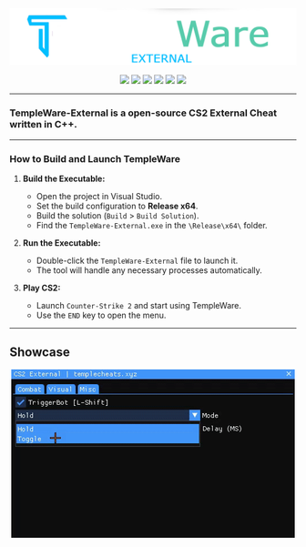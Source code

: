 <p align="center">
  <a href="https://templecheats.xyz">
    <img src="github/images/logo.png">
  </a>
</p> 
<p align="center">
  <img src="https://img.shields.io/badge/C%2B%2B-00599C?style=for-the-badge&logo=c%2B%2B&logoColor=white">
  <img src="https://img.shields.io/badge/Visual_Studio-007ACC?style=for-the-badge&logo=visual%20studio&logoColor=white">
  <img src="https://img.shields.io/badge/Windows-0078D6?style=for-the-badge&logo=windows&logoColor=white">
  <a href="https://discord.gg/j6hTUB5GBx" style="text-decoration: none;">
    <img src="https://img.shields.io/badge/Discord-7289DA?style=for-the-badge&logo=discord&logoColor=white">
  </a>
  <img src="https://img.shields.io/badge/license-MIT-blue?style=for-the-badge&logo=&logoColor=whit">
  <img src="https://img.shields.io/badge/CS2-000000?style=for-the-badge&logo=counter-strike&logoColor=white">
</p>

---
### TempleWare-External is a open-source CS2 External Cheat written in C++.
---

### How to Build and Launch TempleWare

1. **Build the Executable:**
   - Open the project in Visual Studio.
   - Set the build configuration to **Release x64**.
   - Build the solution (`Build` > `Build Solution`).
   - Find the `TempleWare-External.exe` in the `\Release\x64\` folder.

2. **Run the Executable:**
   - Double-click the `TempleWare-External` file to launch it.
   - The tool will handle any necessary processes automatically.

3. **Play CS2:**
   - Launch `Counter-Strike 2` and start using TempleWare.
   - Use the `END` key to open the menu.
  
---

## Showcase

<p align="center">
  <img src="./github/images/menu.gif" alt="Menu Screenshot">
</p>
